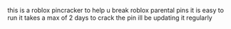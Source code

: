 this is a roblox pincracker to help u break roblox parental pins it is easy to run it takes a max of 2 days to crack the pin ill be updating it regularly
